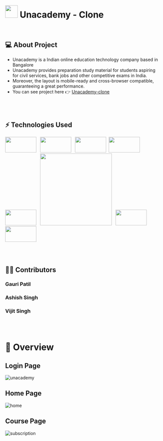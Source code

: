 # <img src = "https://cdn-images-1.medium.com/max/1200/1*LdFNhpOe7uIn-bHK9VUinA.jpeg" height= "40px"> Unacademy - Clone


<br/>

## 💻 About Project <br/>
- Unacademy is a Indian online education technology company based in Bangalore<br/>
- Unacademy provides preparation study material for students aspiring for civil services, bank jobs and other competitive exams in India.<br/>
- Moreover, the layout is mobile-ready and cross-browser compatible, guaranteeing a great performance. <br/>
- You can see project here :point_right: <a href="https://unacademy-aclone.netlify.app/">Unacademy-clone</a>

<br/>
<br/>

## ⚡ Technologies Used  

<img src = "https://www.datocms-assets.com/14946/1638186862-reactjs.png?auto=format" height= "50px" width="100px">  &nbsp;  <img src = "https://miro.medium.com/max/1400/1*XP-mZOrIqX7OsFInN2ngRQ.png" height= "50px" width="100px">   &nbsp;  <img src = "https://upload.wikimedia.org/wikipedia/commons/thumb/d/d9/Node.js_logo.svg/1200px-Node.js_logo.svg.png" styles={{background:white}} height= "50px" width="100px">  &nbsp;<img src = "https://i.pinimg.com/originals/71/f0/a4/71f0a4c41735f951f9823725ee42cf8a.png" height= "50px" width="100px">  &nbsp;  <img src = "https://techcrunch.com/wp-content/uploads/2019/06/MongoDB_Logo_FullColorBlack_RGB.png" height= "50px" width="100px">  &nbsp; <img src="https://img.shields.io/badge/-JavaScript-eed718?style=flat&logo=javascript&logoColor=ffffff" heheight= "50px" width="230px"> &nbsp; <img src = "https://img.shields.io/badge/-HTML5-E34F26?style=flat&logo=html5&logoColor=white" height= "50px" width="100px">  &nbsp;  <img src = "https://img.shields.io/badge/-CSS3-1572B6?style=flat&logo=css3&logoColor=white" height= "50px" width="100px"> 

<br/>
<br/>



## 👨‍💻 Contributors
###  Gauri Patil 
###  Ashish Singh
###  Vijit Singh

<br/>
<br/>

# 💎 Overview

## Login Page
![unacademy](https://user-images.githubusercontent.com/72353440/162500863-2e0574a2-07e6-4d9f-adae-6fd36a56b17d.png)

## Home Page
![home](https://user-images.githubusercontent.com/72353440/163008328-1cfa03e4-5743-40b0-a642-a206414e9116.png)

## Course Page
![subscription](https://user-images.githubusercontent.com/72353440/163008336-eeaf24d0-7048-4040-a188-067425e4d1c1.png)
